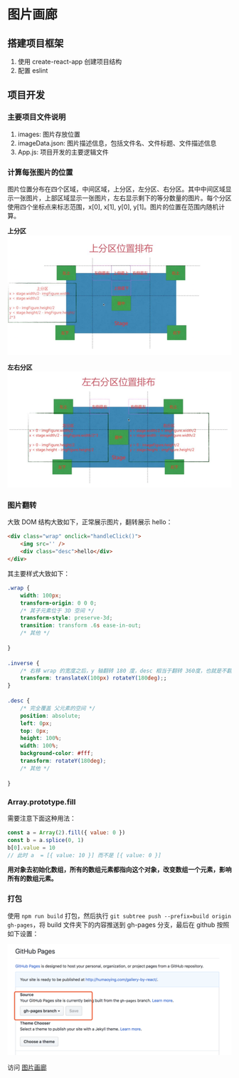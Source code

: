 # 图片画廊

## 搭建项目框架

1. 使用 create-react-app 创建项目结构
2. 配置 eslint


## 项目开发

### 主要项目文件说明

1. images: 图片存放位置
2. imageData.json: 图片描述信息，包括文件名、文件标题、文件描述信息
3. App.js: 项目开发的主要逻辑文件

### 计算每张图片的位置

图片位置分布在四个区域，中间区域，上分区，左分区、右分区。其中中间区域显示一张图片，上部区域显示一张图片，左右显示剩下的等分数量的图片。每个分区使用四个坐标点来标志范围，x[0], x[1], y[0], y[1]。图片的位置在范围内随机计算。

**上分区**
![top](./images/top.png)

**左右分区**
![left-right](./images/left-right.png)

### 图片翻转

大致 DOM 结构大致如下，正常展示图片，翻转展示 hello：

```html
<div class="wrap" onclick="handleClick()">
	<img src='' />
	<div class="desc">hello</div>
</div>
```

其主要样式大致如下：

```css
.wrap {
	width: 100px;
	transform-origin: 0 0 0;
	/* 其子元素位于 3D 空间 */
	transform-style: preserve-3d;
    transition: transform .6s ease-in-out;
	/* 其他 */

}

.inverse {
	/* 右移 wrap 的宽度之后，y 轴翻转 180 度，desc 相当于翻转 360度，也就是不翻转了 */
	transform: translateX(100px) rotateY(180deg);;
}

.desc {
	/* 完全覆盖 父元素的空间 */
	position: absolute;
	left: 0px;
	top: 0px;
	height: 100%;
	width: 100%;
	background-color: #fff;
	transform: rotateY(180deg);
	/* 其他 */

}
```

### Array.prototype.fill

需要注意下面这种用法：

```js
const a = Array(2).fill({ value: 0 })
const b = a.splice(0, 1)
b[0].value = 10
// 此时 a  = [{ value: 10 }] 而不是 [{ value: 0 }]
```

**用对象去初始化数组，所有的数组元素都指向这个对象，改变数组一个元素，影响所有的数组元素。**


### 打包

使用 `npm run build` 打包，然后执行 `git subtree push --prefix=build origin gh-pages`，将 build 文件夹下的内容推送到 gh-pages 分支，最后在 github 按照如下设置：

![gh-pages](./images/gh-pages.png)

访问 [图片画廊](http://piaoyidage.github.com/gallery-by-react/)







